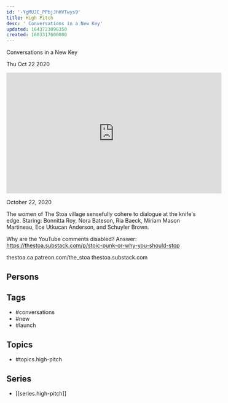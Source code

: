```yaml
---
id: '-YgMUJC_PPbjJhHVTwys9'
title: High Pitch
desc: ' Conversations in a New Key'
updated: 1643723096350
created: 1603317600000
---
```



 Conversations in a New Key

Thu Oct 22 2020

<iframe width="560" height="315" src="https://www.youtube.com/embed/-VQBBt4DefU" title="High Pitch: Conversations in a New Key: The Launch" frameborder="0" allow="accelerometer; autoplay; clipboard-write; encrypted-media; gyroscope; picture-in-picture" allowfullscreen ></iframe>

October 22, 2020

The women of The Stoa village sensefully cohere to dialogue at the knife's edge. Staring: Bonnitta Roy, Nora Bateson, Ria Baeck, Miriam Mason Martineau, Ece Utkucan Anderson, and Schuyler Brown.

Why are the YouTube comments disabled? Answer: https://thestoa.substack.com/p/stoic-punk-or-why-you-should-stop

thestoa.ca
patreon.com/the_stoa
thestoa.substack.com

## Persons



## Tags

- #conversations
- #new
- #launch

## Topics

- #topics.high-pitch

## Series

- [[series.high-pitch]]

